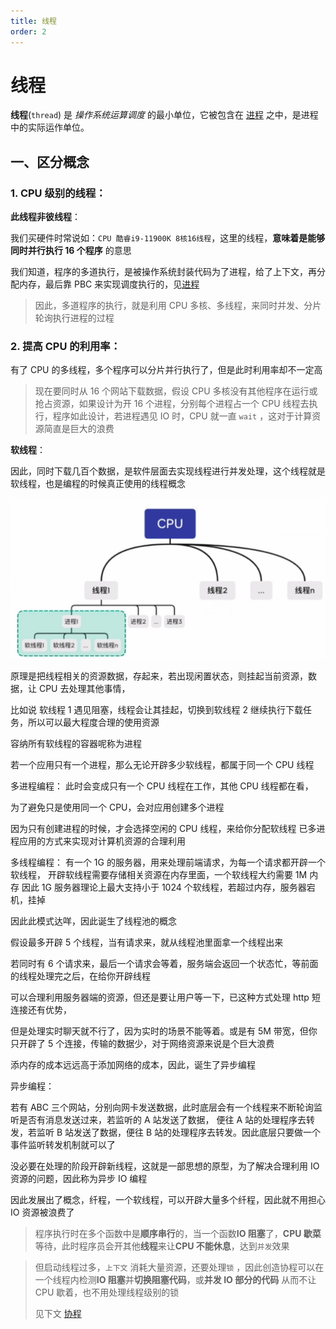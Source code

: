 ```yaml
---
title: 线程
order: 2
---
```


# 线程

<Alert type="info">**线程**(`thread`) 是 _操作系统运算调度_ 的<Font type="success">最小单位</Font>，它被包含在 [进程](/back_end/python/base/资源调度/进程) 之中，是进程中的实际运作单位。</Alert>

## 一、区分概念

### 1. CPU 级别的线程：

**此线程非彼线程**：

我们买硬件时常说如：`CPU 酷睿i9-11900K 8核16线程`，这里的线程，**意味着是能够同时<Font>并行执行</Font> 16 个程序** 的意思

我们知道，程序的多道执行，是被操作系统封装代码为了进程，给了上下文，再分配内存，最后靠 PBC 来实现调度执行的，见[进程](/back_end/python/base/资源调度/进程#进程相关的基本概念)

> 因此，多道程序的执行，就是利用 CPU 多核、多线程，来同时并发、分片轮询执行进程的过程

### 2. 提高 CPU 的利用率：

有了 CPU 的多线程，多个程序可以分片并行执行了，但是此时利用率却不一定高

> 现在要同时从 16 个网站下载数据，假设 CPU 多核没有其他程序在运行或抢占资源，如果设计为开 16 个进程，分别每个进程占一个 CPU 线程去执行，程序如此设计，若进程遇见 IO 时，CPU 就一直 `wait` ，这对于计算资源简直是巨大的浪费

**软线程**：

因此，同时下载几百个数据，是软件层面去实现线程进行并发处理，这个线程就是软线程，也是编程的时候真正使用的线程概念

<img src="./img/软线程.png">

原理是把线程相关的资源数据，存起来，若出现闲置状态，则挂起当前资源，数据，让 CPU 去处理其他事情，

比如说 软线程 1 遇见阻塞，线程会让其挂起，切换到软线程 2 继续执行下载任务，所以可以最大程度合理的使用资源

容纳所有软线程的容器呢称为进程

若一个应用只有一个进程，那么无论开辟多少软线程，都属于同一个 CPU 线程

多进程编程：
此时会变成只有一个 CPU 线程在工作，其他 CPU 线程都在看，

为了避免只是使用同一个 CPU，会对应用创建多个进程

因为只有创建进程的时候，才会选择空闲的 CPU 线程，来给你分配软线程
已多进程应用的方式来实现对计算机资源的合理利用

多线程编程：
有一个 1G 的服务器，用来处理前端请求，为每一个请求都开辟一个软线程，
开辟软线程需要存储相关资源在内存里面，一个软线程大约需要 1M 内存
因此 1G 服务器理论上最大支持小于 1024 个软线程，若超过内存，服务器宕机，挂掉

因此此模式达咩，因此诞生了线程池的概念

假设最多开辟 5 个线程，当有请求来，就从线程池里面拿一个线程出来

若同时有 6 个请求来，最后一个请求会等着，服务端会返回一个状态忙，等前面的线程处理完之后，在给你开辟线程

可以合理利用服务器端的资源，但还是要让用户等一下，已这种方式处理 http 短连接还有优势，

但是处理实时聊天就不行了，因为实时的场景不能等着。或是有 5M 带宽，但你只开辟了 5 个连接，传输的数据少，对于网络资源来说是个巨大浪费

添内存的成本远远高于添加网络的成本，因此，诞生了异步编程

异步编程：

若有 ABC 三个网站，分别向网卡发送数据，此时底层会有一个线程来不断轮询监听是否有消息发送过来，若监听的 A 站发送了数据，
便往 A 站的处理程序去转发，若监听 B 站发送了数据，便往 B 站的处理程序去转发。因此底层只要做一个事件监听转发机制就可以了

没必要在处理的阶段开辟新线程，这就是一部思想的原型，为了解决合理利用 IO 资源的问题，因此称为异步 IO 编程

因此发展出了概念，纤程，一个软线程，可以开辟大量多个纤程，因此就不用担心 IO 资源被浪费了

> 程序执行时在多个函数中是**顺序串行**的，当一个函数**IO 阻塞**了，**CPU 歇菜**等待，此时程序员会开其他**线程**来让**CPU 不能休息**，达到`并发`效果

> 但启动线程过多，`上下文` 消耗大量资源，还要处理`锁` ，因此创造协程可以在一个线程内检测**IO 阻塞**并**切换阻塞代码**，或**并发 IO 部分的代码** 从而不让 CPU 歇着，也不用处理线程级别的锁
>
> 见下文 [协程]()
